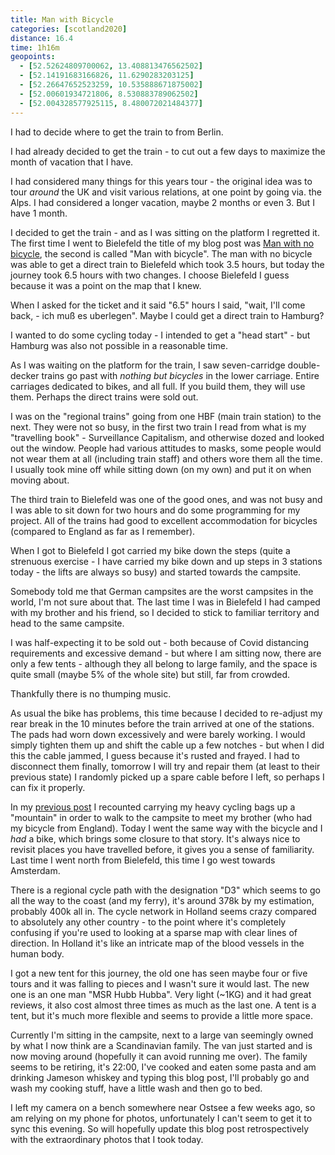 ```yaml
--- 
title: Man with Bicycle
categories: [scotland2020]
distance: 16.4
time: 1h16m
geopoints: 
  - [52.52624809700062, 13.408813476562502]
  - [52.14191683166826, 11.6290283203125]
  - [52.26647652523259, 10.535888671875002]
  - [52.00601934721806, 8.530883789062502]
  - [52.004328577925115, 8.480072021484377]
---
```


I had to decide where to get the train to from Berlin.

I had already decided to get the train - to cut out a few days to maximize the
month of vacation that I have.

I had considered many things for this years tour - the original idea was
to tour _around_ the UK and visit various relations, at one point by going
via. the Alps. I had considered a longer vacation, maybe 2 months or even 3.
But I have 1 month.

I decided to get the train - and as I was sitting on the platform I regretted
it. The first time I went to Bielefeld the title of my blog post was [Man with
no bicycle](https://www.dantleech.com/blog/2018/06/20/man-without-bike/), the
second is called "Man with bicycle". The man with no bicycle was able to get a
direct train to Bielefeld which took 3.5 hours, but today
the journey took 6.5 hours with two changes. I choose Bielefeld I guess
because it was a point on the map that I knew.

When I asked for the ticket and it said "6.5" hours I said, "wait, I'll come
back, - ich muß es uberlegen". Maybe I could get a direct train to Hamburg?

I wanted to do some cycling today - I intended to get a "head start" - but
Hamburg was also not possible in a reasonable time.

As I was waiting on the platform for the train, I saw seven-carridge
double-decker trains go past with _nothing but bicycles_ in the lower
carriage. Entire carriages dedicated to bikes, and all full. If you build
them, they will use them. Perhaps the direct trains were sold out.

I was on the "regional trains" going from one HBF (main train station) to the
next. They were not so busy, in the first two train I read from what is my
"travelling book" - Surveillance Capitalism, and otherwise dozed and looked
out the window. People had various attitudes to masks, some people would not
wear them at all (including train staff) and others wore them all the time. I
usually took mine off while sitting down (on my own) and put it on when moving
about.

The third train to Bielefeld was one of the good ones, and was not busy and I
was able to sit down for two hours and do some programming for my project. All
of the trains had good to excellent accommodation for bicycles (compared to
England as far as I remember).

When I got to Bielefeld I got carried my bike down the steps (quite a
strenuous exercise - I have carried my bike down and up steps in 3 stations
today - the lifts are always so busy) and started towards the campsite.

Somebody told me that German campsites are the worst campsites in the world,
I'm not sure about that. The last time I was in Bielefeld I had camped with my
brother and his friend, so I decided to stick to familiar territory and head
to the same campsite.

I was half-expecting it to be sold out - both because of Covid distancing
requirements and excessive demand -  but where I am sitting now, there are
only a few tents - although they all belong to large family, and the space is
quite small (maybe 5% of the whole site) but still, far from crowded.

Thankfully there is no thumping music.

As usual the bike has problems, this time because I decided to re-adjust my
rear break in the 10 minutes before the train arrived at one of the stations.
The pads had worn down excessively and were barely working. I would simply
tighten them up and shift the cable up a few notches - but when I did this the
cable jammed, I guess because it's rusted and frayed. I had to disconnect them
finally, tomorrow I will try and repair them (at least to their previous
state) I randomly picked up a spare cable before I left, so perhaps I can fix
it properly.

In my [previous
post](https://www.dantleech.com/blog/2018/06/20/man-without-bike/) I recounted
carrying my heavy cycling bags up a "mountain" in order to walk to the
campsite to meet my brother (who had my bicycle from England). Today I went
the same way with the bicycle and I _had_ a bike, which brings some closure to
that story. It's always nice to revisit places you have
travelled before, it gives you a sense of familiarity.  Last time I went north
from Bielefeld, this time I go west towards Amsterdam.

There is a regional cycle path with the designation "D3" which seems to go all
the way to the coast (and my ferry), it's around 378k by my estimation,
probably 400k all in. The cycle network in Holland seems crazy compared to
absolutely any other country - to the point where it's completely confusing if
you're used to looking at a sparse map with clear lines of direction. In
Holland it's like an intricate map of the blood vessels in the human body.

I got a new tent for this journey, the old one has seen maybe four or five
tours and it was falling to pieces and I wasn't sure it would last. The new
one is an one man "MSR Hubb Hubba". Very light (~1KG) and it had great
reviews, it also cost almost three times as much as the last one. A tent is a
tent, but it's much more flexible and seems to provide a little more space.

Currently I'm sitting in the campsite, next to a large van seemingly owned by
what I now think are a Scandinavian family. The van just started and is now
moving around (hopefully it can avoid running me over). The family seems to be
retiring, it's 22:00, I've cooked and eaten some pasta and am drinking Jameson
whiskey and typing this blog post, I'll probably go and wash my cooking stuff,
have a little wash and then go to bed.

I left my camera on a bench somewhere near Ostsee a few weeks ago, so am
relying on my phone for photos, unfortunately I can't seem to get it to sync
this evening. So will hopefully update this blog post retrospectively with the
extraordinary photos that I took today.
